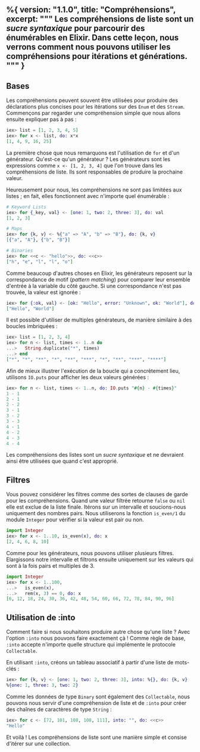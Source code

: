 %{
  version: "1.1.0",
  title: "Compréhensions",
  excerpt: """
  Les compréhensions de liste sont un _sucre syntaxique_ pour parcourir des énumérables en Elixir.
  Dans cette leçon, nous verrons comment nous pouvons utiliser les compréhensions pour itérations et générations.
  """
}
---

## Bases

Les compréhensions peuvent souvent être utilisées pour produire des déclarations plus concises pour les itérations sur des `Enum` et des `Stream`.
Commençons par regarder une compréhension simple que nous allons ensuite expliquer pas à pas :

```elixir
iex> list = [1, 2, 3, 4, 5]
iex> for x <- list, do: x*x
[1, 4, 9, 16, 25]
```

La première chose que nous remarquons est l'utilisation de `for` et d'un générateur.
Qu'est-ce qu'un générateur ?
Les générateurs sont les expressions comme `x <- [1, 2, 3, 4]` que l'on trouve dans les compréhensions de liste.
Ils sont responsables de produire la prochaine valeur.

Heureusement pour nous, les compréhensions ne sont pas limitées aux listes ; en fait, elles fonctionnent avec n'importe quel énumérable :

```elixir
# Keyword Lists
iex> for {_key, val} <- [one: 1, two: 2, three: 3], do: val
[1, 2, 3]

# Maps
iex> for {k, v} <- %{"a" => "A", "b" => "B"}, do: {k, v}
[{"a", "A"}, {"b", "B"}]

# Binaries
iex> for <<c <- "hello">>, do: <<c>>
["h", "e", "l", "l", "o"]
```

Comme beaucoup d'autres choses en Elixir, les générateurs reposent sur la correspondance de motif (_pattern matching_) pour comparer leur ensemble d'entrée à la variable du côté gauche.
Si une correspondance n'est pas trouvée, la valeur est ignorée :

```elixir
iex> for {:ok, val} <- [ok: "Hello", error: "Unknown", ok: "World"], do: val
["Hello", "World"]
```

Il est possible d'utiliser de multiples générateurs, de manière similaire à des boucles imbriquées :

```elixir
iex> list = [1, 2, 3, 4]
iex> for n <- list, times <- 1..n do
...>   String.duplicate("*", times)
...> end
["*", "*", "**", "*", "**", "***", "*", "**", "***", "****"]
```

Afin de mieux illustrer l'exécution de la boucle qui a concrètement lieu, utilisons `IO.puts` pour afficher les deux valeurs générées :

```elixir
iex> for n <- list, times <- 1..n, do: IO.puts "#{n} - #{times}"
1 - 1
2 - 1
2 - 2
3 - 1
3 - 2
3 - 3
4 - 1
4 - 2
4 - 3
4 - 4
```

Les compréhensions des listes sont un _sucre syntaxique_ et ne devraient ainsi être utilisées que quand c'est approprié.

## Filtres

Vous pouvez considérer les filtres comme des sortes de clauses de garde pour les compréhensions.
Quand une valeur filtrée retourne `false` ou `nil` elle est exclue de la liste finale.
Itérons sur un intervalle et soucions-nous uniquement des nombres pairs.
Nous utiliserons la fonction `is_even/1` du module `Integer` pour vérifier si la valeur est pair ou non.

```elixir
import Integer
iex> for x <- 1..10, is_even(x), do: x
[2, 4, 6, 8, 10]
```

Comme pour les générateurs, nous pouvons utiliser plusieurs filtres.
Elargissons notre intervalle et filtrons ensuite uniquement sur les valeurs qui sont à la fois pairs et multiples de 3.

```elixir
import Integer
iex> for x <- 1..100,
...>   is_even(x),
...>   rem(x, 3) == 0, do: x
[6, 12, 18, 24, 30, 36, 42, 48, 54, 60, 66, 72, 78, 84, 90, 96]
```

## Utilisation de :into

Comment faire si nous souhaitons produire autre chose qu'une liste ?
Avec l'option `:into` nous pouvons faire exactement çà !
Comme règle de base, `:into` accepte n'importe quelle structure qui implémente le protocole `Collectable`.

En utilisant `:into`, créons un tableau associatif à partir d'une liste de mots-clés :

```elixir
iex> for {k, v} <- [one: 1, two: 2, three: 3], into: %{}, do: {k, v}
%{one: 1, three: 3, two: 2}
```

Comme les données de type `Binary` sont également des `Collectable`, nous pouvons nous servir d'une compréhension de liste et de `:into` pour créer des chaînes de caractères de type `String` :

```elixir
iex> for c <- [72, 101, 108, 108, 111], into: "", do: <<c>>
"Hello"
```

Et voilà !
Les compréhensions de liste sont une manière simple et consise d'itérer sur une collection.
